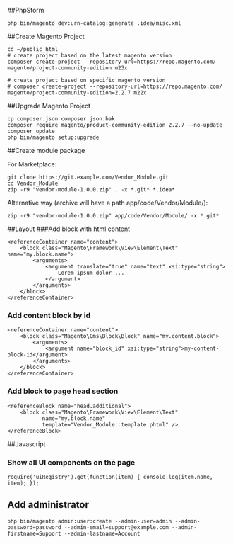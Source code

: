##PhpStorm

    php bin/magento dev:urn-catalog:generate .idea/misc.xml

##Create Magento Project

    cd ~/public_html
    # create project based on the latest magento version
    composer create-project --repository-url=https://repo.magento.com/ magento/project-community-edition m23x
    
    # create project based on specific magento version
    # composer create-project --repository-url=https://repo.magento.com/ magento/project-community-edition=2.2.7 m22x

##Upgrade Magento Project

    cp composer.json composer.json.bak
    composer require magento/product-community-edition 2.2.7 --no-update
    composer update
    php bin/magento setup:upgrade
    
##Create module package

For Marketplace:

    git clone https://git.example.com/Vendor_Module.git
    cd Vendor_Module
    zip -r9 "vendor-module-1.0.0.zip" . -x *.git* *.idea*
    
Alternative way (archive will have a path app/code/Vendor/Module/):

    zip -r9 "vendor-module-1.0.0.zip" app/code/Vendor/Module/ -x *.git*

##Layout
###Add block with html content
    
    <referenceContainer name="content">
        <block class="Magento\Framework\View\Element\Text" name="my.block.name">
            <arguments>
                <argument translate="true" name="text" xsi:type="string">
                    Lorem ipsum dolor ...
                </argument>
            </arguments>
        </block>
    </referenceContainer>

### Add content block by id
    <referenceContainer name="content">
        <block class="Magento\Cms\Block\Block" name="my.content.block">
            <arguments>
                <argument name="block_id" xsi:type="string">my-content-block-id</argument>
            </arguments>
        </block>
    </referenceContainer>

### Add block to page head section
    
    <referenceBlock name="head.additional">
        <block class="Magento\Framework\View\Element\Text" 
               name="my.block.name" 
               template="Vendor_Module::template.phtml" />
    </referenceBlock>

##Javascript

### Show all UI components on the page

    require('uiRegistry').get(function(item) { console.log(item.name, item); });

## Add administrator

    php bin/magento admin:user:create --admin-user=admin --admin-password=password --admin-email=support@example.com --admin-firstname=Support --admin-lastname=Account
